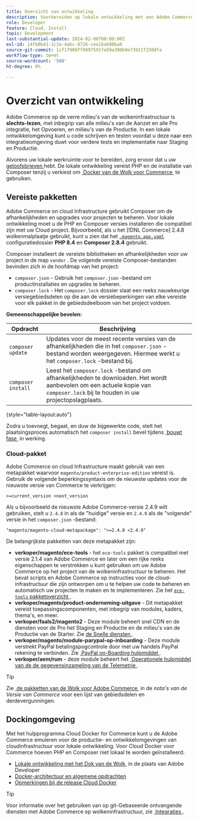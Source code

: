 ```yaml
---
title: Overzicht van ontwikkeling
description: Voorbereiden op lokale ontwikkeling met een Adobe Commerce-project voor cloudinfrastructuur.
role: Developer
feature: Cloud, Install
topic: Development
last-substantial-update: 2024-02-06T00:00:00Z
exl-id: 14fb0b41-1c3a-4abc-8726-cea16ab00ba8
source-git-commit: 1cf1f9097f9897591fe59a390b0e73921f2300fa
workflow-type: tm+mt
source-wordcount: '560'
ht-degree: 0%

---
```


# Overzicht van ontwikkeling

Adobe Commerce op de verre milieu&#39;s van de wolkeninfrastructuur is **slechts-lezen**, met inbegrip van alle milieu&#39;s van de Aanzet en alle Pro integratie, het Opvoeren, en milieu&#39;s van de Productie. In een lokale ontwikkelomgeving kunt u code schrijven en testen voordat u deze naar een integratieomgeving duwt voor verdere tests en implementatie naar Staging en Productie.

Alvorens uw lokale werkruimte voor te bereiden, zorg ervoor dat u uw [&#x200B; geloofsbrieven &#x200B;](../../get-started/prepare-workspace.md) hebt. De lokale ontwikkeling vereist PHP en de installatie van Composer tenzij u verkiest om [&#x200B; Docker van de Wolk voor Commerce &#x200B;](#docker-environment) te gebruiken.

## Vereiste pakketten

Adobe Commerce on cloud Infrastructure gebruikt Composer om de afhankelijkheden en upgrades voor projecten te beheren. Voor lokale ontwikkeling moet u de PHP en Composer versies installeren die compatibel zijn met uw Cloud project. Bijvoorbeeld, als u het [!DNL Commerce] 2.4.8 wolkenmalplaatje gebruikt, kunt u zien dat het [`.magento.app.yaml` &#x200B;](https://github.com/magento/magento-cloud/blob/2.4.8/.magento.app.yaml) configuratiedossier **PHP 8.4** en **Composer 2.8.4** gebruikt.

Composer installeert de vereiste bibliotheken en afhankelijkheden voor uw project in de map `vendor` . De volgende vereiste Composer-bestanden bevinden zich in de hoofdmap van het project:

- `composer.json` - Gebruik het `composer.json` -bestand om productinstallaties en upgrades te beheren.
- `composer.lock` - Het `composer.lock` dossier slaat een reeks nauwkeurige versiegebiedsdelen op die aan de versiebeperkingen van elke vereiste voor elk pakket in de gebiedsdeelboom van het project voldoen.

**Gemeenschappelijke bevelen:**

| Opdracht | Beschrijving |
|--------------------|----------------------------------------------------------------------------------------------------------------------------------------------------------|
| `composer update` | Updates voor de meest recente versies van de afhankelijkheden die in het `composer.json` -bestand worden weergegeven. Hiermee werkt u het `composer.lock` -bestand bij. |
| `composer install` | Leest het `composer.lock` -bestand om afhankelijkheden te downloaden. Het wordt aanbevolen om een actuele kopie van `composer.lock` bij te houden in uw projectopslagplaats. |

{style="table-layout:auto"}

Zodra u toevoegt, begaat, en duw de bijgewerkte code, stelt het plaatsingsproces automatisch het `composer install` bevel tijdens [&#x200B; bouwt fase &#x200B;](../deploy/process.md#build-phase-build-phase) in werking.

### Cloud-pakket

Adobe Commerce on cloud Infrastructure maakt gebruik van een metapakket waarvoor `magento/product-enterprise-edition` vereist is. Gebruik de volgende beperkingssyntaxis om de nieuwste updates voor de nieuwste versie van Commerce te verkrijgen:

```text
>=current_version <next_version
```

Als u bijvoorbeeld de nieuwste Adobe Commerce-versie 2.4.9 wilt gebruiken, stelt u `2.4.8` in als de &quot;huidige&quot; versie en `2.4.9` als de &quot;volgende&quot; versie in het `composer.json` -bestand:

```text
"magento/magento-cloud-metapackage": ">=2.4.8 <2.4.9"
```

De belangrijkste pakketten van deze metapakket zijn:

- **verkoper/magento/ece-tools** - het `ece-tools` pakket is compatibel met versie 2.1.4 van Adobe Commerce en later om een rijke reeks eigenschappen te verstrekken u kunt gebruiken om uw Adobe Commerce op het project van de wolkeninfrastructuur te beheren. Het bevat scripts en Adobe Commerce op instructies voor de cloud-infrastructuur die zijn ontworpen om u te helpen uw code te beheren en automatisch uw projecten te maken en te implementeren. Zie het [`ece-tools` pakketoverzicht &#x200B;](../dev-tools/package-overview.md).
- **verkoper/magento/product-onderneming-uitgave** - Dit metapakket vereist toepassingscomponenten, met inbegrip van modules, kaders, thema&#39;s, en meer.
- **verkoper/faals2/magento2** - Deze module beheert snel CDN en de diensten voor de Pro het Staging en Productie en de milieu&#39;s van de Productie van de Starter. Zie [&#x200B; de Snelle diensten &#x200B;](/help/cloud-guide/cdn/fastly.md#fastly-cdn-module-for-magento-2).
- **verkoper/magento/module-parypal-op-inboarding** - Deze module verstrekt PayPal betalingspogcontrole door met uw handels PayPal rekening te verbinden. Zie [&#x200B; PayPal on-Boarding hulpmiddel &#x200B;](../store/paypal.md).
- **verkoper/aem/rum** - deze module beheert het [&#x200B; Operationele hulpmiddel van de de gegevensinzameling van de Telemetrie &#x200B;](../monitor/operational-telemetry.md).

>[!TIP]
>
>Zie [&#x200B; de pakketten van de Wolk voor Adobe Commerce &#x200B;](/help/cloud-guide/release-notes/cloud-packages.md) in de _nota&#39;s van de Versie van Commerce_ voor een lijst van gebiedsdelen en derdevergunningen.

## Dockingomgeving

Met het hulpprogramma Cloud Docker for Commerce kunt u de Adobe Commerce emuleren voor de productie- en ontwikkelomgevingen van cloudinfrastructuur voor lokale ontwikkeling. Voor Cloud Docker voor Commerce hoeven PHP en Composer niet lokaal te worden geïnstalleerd.

- [&#x200B; Lokale ontwikkeling met het Dok van de Wolk &#x200B;](https://developer.adobe.com/commerce/cloud-tools/docker/setup/) in de plaats van Adobe Developer
- [Docker-architectuur en algemene opdrachten](../dev-tools/cloud-docker.md)
- [Opmerkingen bij de release Cloud Docker](../release-notes/cloud-docker.md)

>[!TIP]
>
>Voor informatie over het gebruiken van op git-Gebaseerde ontvangende diensten met Adobe Commerce op wolkeninfrastructuur, zie [&#x200B; Integraties &#x200B;](../integrations/overview.md).
